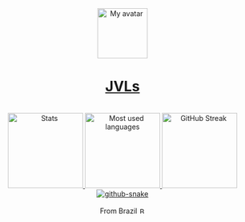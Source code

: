 <div align="center">
	<a href="https://JVLsx.github.io">
		<img height="100" src="https://github.com/JVLsx.png" alt="My avatar">
		<h1>JVLs</h1>
	</a>

</div>
&nbsp;
<div align="center">
	<a href="https://github.com/JVLsx?tab=repositories">
		<img height="150em" src="https://github-readme-stats.vercel.app/api?username=JVLsx&show_icons=true&theme=gruvbox&include_all_commits=true&count_private=true" alt="Stats">
		<img height="150em" src="https://github-readme-stats.vercel.app/api/top-langs/?username=JVLsx&layout=compact&langs_count=7&theme=gruvbox" alt="Most used languages">
		<img height="150em" src="https://github-readme-streak-stats.herokuapp.com/?user=JVLsx&theme=dark&background=282828&border=e4e2e2&stroke=555555&ring=d8a52e&currStreakLabel=fd8019&sideNums=8ec07c&sideLabels=8ec07c&currStreakNum=8ec07c" alt="GitHub Streak">
		<picture>
			<source media="(prefers-color-scheme: dark)" srcset="https://raw.githubusercontent.com/JVLsx/JVLsx/snake/github-snake-dark.svg" />
			<source media="(prefers-color-scheme: light)" srcset="https://raw.githubusercontent.com/JVLsx/JVLsx/snake/github-snake.svg" />
			<img alt="github-snake" src="https://raw.githubusercontent.com/josejefferson/josejefferson/snake/github-snake.svg" />
		</picture>
	</a>
</div>
<br>
<div align="center">
	<span>From Brazil</span>
	<img height="12" src="https://raw.githubusercontent.com/josejefferson/josejefferson/master/img/brazil-flag-simplified.webp" alt="Brazil flag">

